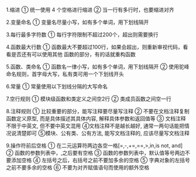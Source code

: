 1.缩进
    ① 统一使用 4 个空格进行缩进
    ② 当一行有多行时，也要缩进对齐

2.变量命名
    ① 变量名尽量小写，如有多个单词，用下划线隔开

3.每行最多字符数
    ① 每行字符限制不超过200个，超出则需要换行

4.函数最大行数
    ① 函数最大不要超过100行，如果会超出，则重新审视代码，看看是否还有可以使用其他
         函数的部分，有的话就重构函数

5.函数、类命名
    ① 函数名一律小写，如有多个单词，用下划线隔开
    ② 使用驼峰命名规则，首字母大写，私有类可用一个下划线开头

6.常量
    ① 常量使用以下划线分隔的大写命名

7.空行规则
    ① 模块级函数和类定义之间空2行
    ② 类成员函数之间空一行

8.注释规则
    ① 比较重要的部分，能写注释要尽量写注释
    ② 不要在文档注释复制函数定义原型, 而是具体描述其具体内容, 解释具体参数和返回值等
    ③ 文档注释不限于中英文, 但不要中英文混用
    ④文档注释不是越长越好, 通常一两句话能把情况说清楚即可
    ⑤模块、公有类、公有方法, 能写文档注释的, 应该尽量写文档注释

9.操作符前后空格
    ① 在二元运算符两边各空一格[=,-,+=,==,>,in,is not, and]
    ② 函数的参数列表中，,之后要有空格
    ③ 函数的参数列表中，默认值等号两边不要添加空格
    ④ 左括号之后，右括号之前不要加多余的空格
    ⑤ 字典对象的左括号之前不要多余的空格
    ⑥ 不要为对齐赋值语句而使用的额外空格